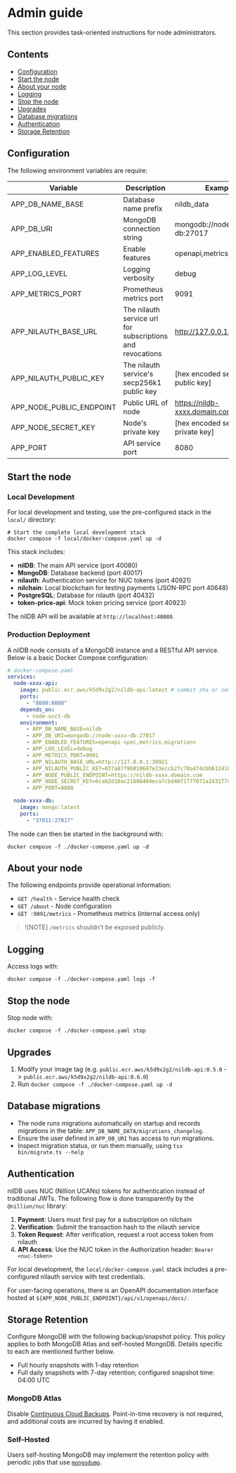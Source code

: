 # Admin guide

This section provides task-oriented instructions for node administrators.

## Contents

- [Configuration](#configuration)
- [Start the node](#start-the-node)
- [About your node](#about-your-node)
- [Logging](#logging)
- [Stop the node](#stop-the-node)
- [Upgrades](#upgrades)
- [Database migrations](#database-migrations)
- [Authentication](#authentication)
- [Storage Retention](#storage-retention)

## Configuration

The following environment variables are require:

| Variable                 | Description                                               | Example                             |
|--------------------------|-----------------------------------------------------------|-------------------------------------|
| APP_DB_NAME_BASE         | Database name prefix                                      | nildb_data                          |
| APP_DB_URI               | MongoDB connection string                                 | mongodb://node-xxxx-db:27017        |
| APP_ENABLED_FEATURES     | Enable features                                           | openapi,metrics,migrations          |
| APP_LOG_LEVEL            | Logging verbosity                                         | debug                               |
| APP_METRICS_PORT         | Prometheus metrics port                                   | 9091                                |
| APP_NILAUTH_BASE_URL     | The nilauth service url for subscriptions and revocations | http://127.0.0.1:30921              |
| APP_NILAUTH_PUBLIC_KEY   | The nilauth service's secp256k1 public key                | [hex encoded secp256k1 public key]  |
| APP_NODE_PUBLIC_ENDPOINT | Public URL of node                                        | https://nildb-xxxx.domain.com       |
| APP_NODE_SECRET_KEY      | Node's private key                                        | [hex encoded secp256k1 private key] |
| APP_PORT                 | API service port                                          | 8080                                |

## Start the node

### Local Development

For local development and testing, use the pre-configured stack in the `local/` directory:

```shell
# Start the complete local development stack
docker compose -f local/docker-compose.yaml up -d
```

This stack includes:
- **nilDB**: The main API service (port 40080)
- **MongoDB**: Database backend (port 40017)
- **nilauth**: Authentication service for NUC tokens (port 40921)
- **nilchain**: Local blockchain for testing payments (JSON-RPC port 40648)
- **PostgreSQL**: Database for nilauth (port 40432)
- **token-price-api**: Mock token pricing service (port 40923)

The nilDB API will be available at `http://localhost:40080`.

### Production Deployment

A nilDB node consists of a MongoDB instance and a RESTful API service. Below is a basic Docker Compose configuration:

```yaml
# docker-compose.yaml
services:
  node-xxxx-api:
    image: public.ecr.aws/k5d9x2g2/nildb-api:latest # commit sha or semver
    ports:
      - "8080:8080"
    depends_on:
      - node-ucct-db
    environment:
      - APP_DB_NAME_BASE=nildb
      - APP_DB_URI=mongodb://node-xxxx-db:27017
      - APP_ENABLED_FEATURES=openapi-spec,metrics,migrations
      - APP_LOG_LEVEL=debug
      - APP_METRICS_PORT=9091
      - APP_NILAUTH_BASE_URL=http://127.0.0.1:30921
      - APP_NILAUTH_PUBLIC_KEY=037a87f9b010687e23eccb2fc70a474cbb612418cb513a62289eaed6cf1f11ac6b
      - APP_NODE_PUBLIC_ENDPOINT=https://nildb-xxxx.domain.com
      - APP_NODE_SECRET_KEY=6cab2d10ac21886404eca7cbd40f1777071a243177eae464042885b391412b4e
      - APP_PORT=8080

  node-xxxx-db:
    image: mongo:latest
    ports:
      - "37011:27017"
```

The node can then be started in the background with:

```shell
docker compose -f ./docker-compose.yaml up -d
```

## About your node

The following endpoints provide operational information:

- `GET /health` - Service health check
- `GET /about` - Node configuration
- `GET :9091/metrics` - Prometheus metrics (internal access only)

> ![NOTE]
> `/metrics` shouldn't be exposed publicly. 

## Logging

Access logs with:

```shell
docker compose -f ./docker-compose.yaml logs -f
```

## Stop the node

Stop node with:

```shell
docker compose -f ./docker-compose.yaml stop
```

## Upgrades

1. Modify your image tag (e.g. `public.ecr.aws/k5d9x2g2/nildb-api:0.5.0` -> `public.ecr.aws/k5d9x2g2/nildb-api:0.6.0`)
2. Run `docker compose -f ./docker-compose.yaml up -d`

## Database migrations

- The node runs migrations automatically on startup and records migrations in the table: `APP_DB_NAME_DATA/migrations_changelog`.
- Ensure the user defined in `APP_DB_URI` has access to run migrations.
- Inspect migration status, or run them manually, using `tsx bin/migrate.ts --help`

## Authentication

nilDB uses NUC (Nillion UCANs) tokens for authentication instead of traditional JWTs. The following flow is done transparently by the `@nillion/nuc` library:

1. **Payment**: Users must first pay for a subscription on nilchain
2. **Verification**: Submit the transaction hash to the nilauth service
3. **Token Request**: After verification, request a root access token from nilauth
4. **API Access**: Use the NUC token in the Authorization header: `Bearer <nuc-token>`

For local development, the `local/docker-compose.yaml` stack includes a pre-configured nilauth service with test credentials.

For user-facing operations, there is an OpenAPI documentation interface hosted at `${APP_NODE_PUBLIC_ENDPOINT}/api/v1/openapi/docs/`.

## Storage Retention

Configure MongoDB with the following backup/snapshot policy. This policy applies to both MongoDB Atlas and self-hosted MongoDB. Details specific to each are mentioned further below.

* Full hourly snapshots with 1-day retention
* Full daily snapshots with 7-day retention; configured snapshot time: 04:00 UTC

### MongoDB Atlas

Disable [Continuous Cloud Backups][continuous-backups]. Point-in-time recovery is not required, and additional costs are incurred by having it enabled.

### Self-Hosted

Users self-hosting MongoDB may implement the retention policy with periodic jobs that use [`mongodump`][mongodump].

[continuous-backups]: https://www.mongodb.com/docs/atlas/recover-pit-continuous-cloud-backup/
[mongodump]: https://www.mongodb.com/docs/database-tools/mongodump/
